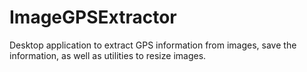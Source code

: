 # ImageGPSExtractor
Desktop application to extract GPS information from images, save the information, as well as utilities to resize images.
